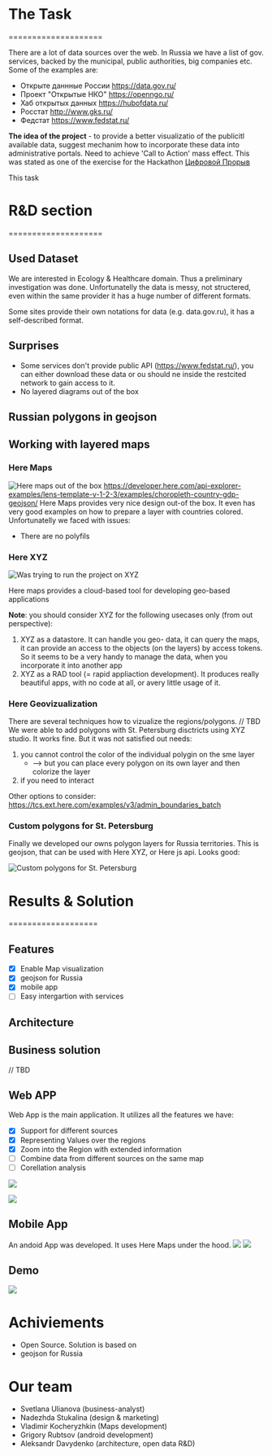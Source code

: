 # The Task
====================

There are a lot of data sources over the web. In Russia we have a list of gov. services, backed by the municipal, public authorities, big companies etc.
Some of the examples are:
 - Открыте даннные России https://data.gov.ru/
 - Проект "Открытые НКО" https://openngo.ru/
 - Хаб открытых данных https://hubofdata.ru/
 - Росстат http://www.gks.ru/
 - Федстат https://www.fedstat.ru/


**The idea of the project** - to provide a better visualizatio of the publicitl available data, suggest mechanim how to incorporate these data into administrative portals. Need to achieve 'Call to Action' mass effect. This was stated as one of the exercise for the Hackathon [Цифровой Прорыв](https://xn--b1aaqfxbbhefb3bya5f.xn--p1ai/)

This task 


# R&D section
====================

## Used Dataset
We are interested in Ecology & Healthcare domain.
Thus a preliminary investigation was done. Unfortunatelly the data is messy, not structered, even within the same provider it has a huge number of different formats.

Some sites provide their own notations for data (e.g. data.gov.ru), it has a self-described format.

## Surprises
 - Some services don't provide public API (https://www.fedstat.ru/), you can either download these data or ou should ne inside the restcited network to gain access to it.
 - No layered diagrams out of the box

## Russian polygons in geojson

## Working with layered maps

### Here Maps

![Here maps out of the box](./docs/here_maps_visualize_overcountry.png)
https://developer.here.com/api-explorer-examples/lens-template-v-1-2-3/examples/choropleth-country-gdp-geojson/
Here Maps provides very nice design out-of the box. It even has very good examples on how to prepare a layer with countries colored. Unfortunatelly we faced with issues:
 - There are no polyfils


### Here XYZ

![Was trying to run the project on XYZ](./docs/here_xyz_projects.png)

Here maps provides a cloud-based tool for developing geo-based applications

**Note**: you should consider XYZ for the following usecases only (from out perspective):
 1. XYZ as a datastore. It can handle you geo- data, it can query the maps, it can provide an access to the objects (on the layers) by access tokens. So it seems to be a very handy to manage the data, when you incorporate it into another app
 2. XYZ as a RAD tool (= rapid appliaction development). It produces really beautiful apps, with no code at all, or avery little usage of it.

### Here Geovizualization
There are several techniques how to vizualize the regions/polygons.
// TBD
We were able to add polygons with St. Petersburg disctricts using XYZ studio. It works fine. But it was not satisfied out needs:
 1. you cannot control the color of the individual polygin on the sme layer
    - --> but you can place every polygon on its own layer and then colorize the layer
 2. if you need to interact 

Other options to consider: https://tcs.ext.here.com/examples/v3/admin_boundaries_batch

### Custom polygons for St. Petersburg
Finally we developed our owns polygon layers for Russia territories. This is geojson, that can be used with Here XYZ, or Here js api.
Looks good:

![Custom polygons for St. Petersburg](./docs/here_xyz_spb_districts.png)


# Results & Solution
===================

## Features
 - [x] Enable Map visualization
 - [x] geojson for Russia
 - [x] mobile app
 - [ ] Easy intergartion with services

## Architecture

## Business solution
// TBD

## Web APP

Web App is the main application. It utilizes all the features we have:
 - [x] Support for different sources
 - [x] Representing Values over the regions
 - [x] Zoom into the Region with extended information
 - [ ] Combine data from different sources on the same map
 - [ ] Corellation analysis

![](./docs/hack_app_country_view.png)

![](./docs/hack_app_region_view.png)

## Mobile App

An andoid App  was developed. It uses Here Maps under the hood.
![](./docs/hack_app_android_country_view_small.png) ![](./docs/hack_app_android_region_view_small.png)

## Demo

[![](http://img.youtube.com/vi/EnoyALfc-oo/0.jpg)](http://www.youtube.com/watch?v=EnoyALfc-oo "Hack'19 Microbo Demo")

# Achiviements
 - Open Source. Solution is based on 
 - geojson for Russia 

# Our team
 - Svetlana Ulianova (business-analyst)
 - Nadezhda Stukalina (design & marketing)
 - Vladimir Kocheryzhkin (Maps development)
 - Grigory Rubtsov (android development)
 - Aleksandr Davydenko (architecture,  open data R&D)